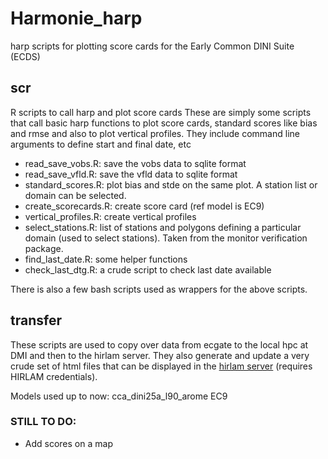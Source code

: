 # Harmonie_harp
harp scripts for plotting score cards for the Early Common DINI Suite (ECDS)

## scr
R scripts to call harp and plot score cards
These are simply some scripts that call basic harp functions
to plot score cards, standard scores like bias and rmse and also to plot
vertical profiles.
They include command line arguments to define start and final date, etc


- read_save_vobs.R: save the vobs data to sqlite format
- read_save_vfld.R: save the vfld data to sqlite format
- standard_scores.R: plot bias and stde on the same plot. A station list or domain can be selected.
- create_scorecards.R: create score card (ref model is EC9)
- vertical_profiles.R: create vertical profiles
- select_stations.R: list of stations and polygons defining a particular domain (used to select stations). Taken from the monitor verification package.
- find_last_date.R: some helper functions
- check_last_dtg.R: a crude script to check last date available

There is also a few bash scripts used as wrappers for the above scripts.

## transfer
These scripts are used to copy over data from ecgate
to the local hpc at DMI and then to the hirlam server.
They also generate and update a very crude set of html
files that can be displayed in the [hirlam server](https://hirlam.org/portal/uwc_west_validation/index.html)
(requires HIRLAM credentials).

Models used up to now:
cca_dini25a_l90_arome
EC9

### STILL TO DO:
- Add scores on a map

